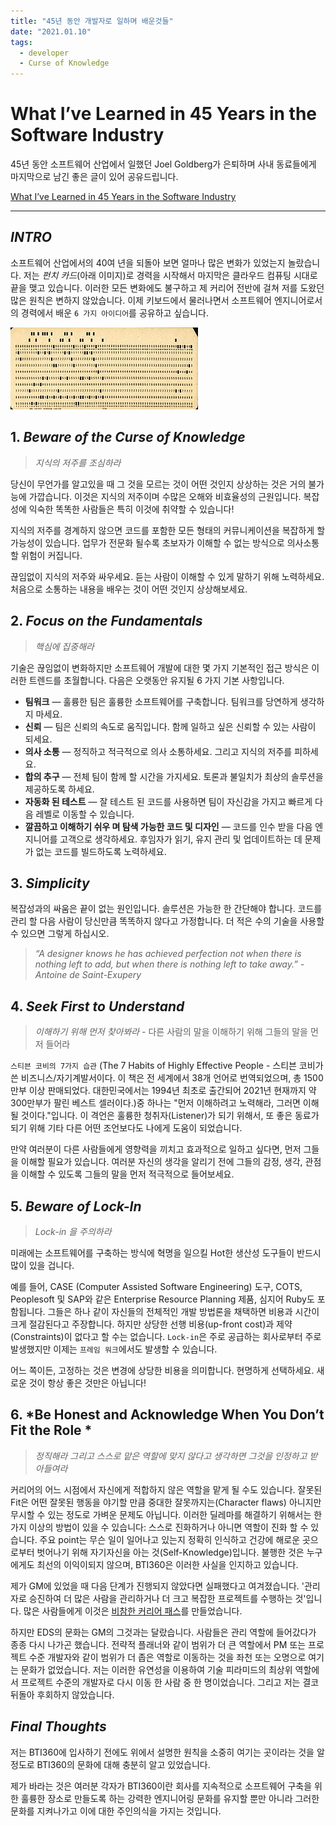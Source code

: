 ```yaml
---
title: "45년 동안 개발자로 일하며 배운것들"
date: "2021.01.10"
tags: 
  - developer
  - Curse of Knowledge
---
```


# What I’ve Learned in 45 Years in the Software Industry

45년 동안 소프트웨어 산업에서 일했던 Joel Goldberg가 은퇴하며 사내 동료들에게 마지막으로 남긴 좋은 글이 있어 공유드립니다.

[What I’ve Learned in 45 Years in the Software Industry](https://www.bti360.com/what-ive-learned-in-45-years-in-the-software-industry/)



---

## *INTRO*

소프트웨어 산업에서의 40여 년을 되돌아 보면 얼마나 많은 변화가 있었는지 놀랐습니다. 저는 *펀치 카드*(아래 이미지)로 경력을 시작해서 마지막은 클라우드 컴퓨팅 시대로 끝을 맺고 있습니다. 이러한 모든 변화에도 불구하고 제 커리어 전반에 걸쳐 저를 도왔던 많은 원칙은 변하지 않았습니다. 이제 키보드에서 물러나면서 소프트웨어 엔지니어로서의 경력에서 배운 `6 가지 아이디어`를 공유하고 싶습니다.

![Punched card](/assets/img/300px-Used_Punchcard_(5151286161).jpg)



## 1. *Beware of the Curse of Knowledge*

> *지식의 저주를 조심하라*

당신이 무언가를 알고있을 때 그 것을 모르는 것이 어떤 것인지 상상하는 것은 거의 불가능에 가깝습니다. 이것은 지식의 저주이며 수많은 오해와 비효율성의 근원입니다. 복잡성에 익숙한 똑똑한 사람들은 특히 이것에 취약할 수 있습니다!

지식의 저주를 경계하지 않으면 코드를 포함한 모든 형태의 커뮤니케이션을 복잡하게 할 가능성이 있습니다. 업무가 전문화 될수록 초보자가 이해할 수 없는 방식으로 의사소통 할 위험이 커집니다. 

끊임없이 지식의 저주와 싸우세요. 듣는 사람이 이해할 수 있게 말하기 위해 노력하세요. 처음으로 소통하는 내용을 배우는 것이 어떤 것인지 상상해보세요.



## 2. *Focus on the Fundamentals*

> *핵심에 집중해라*

기술은 끊임없이 변화하지만 소프트웨어 개발에 대한 몇 가지 기본적인 접근 방식은 이러한 트렌드를 초월합니다. 다음은 오랫동안 유지될 6 가지 기본 사항입니다.

- **팀워크** — 훌륭한 팀은 훌륭한 소프트웨어를 구축합니다. 팀워크를 당연하게 생각하지 마세요.
- **신뢰** — 팀은 신뢰의 속도로 움직입니다. 함께 일하고 싶은 신뢰할 수 있는 사람이 되세요.
- **의사 소통** — 정직하고 적극적으로 의사 소통하세요. 그리고 지식의 저주를 피하세요.
- **합의 추구** — 전체 팀이 함께 할 시간을 가지세요. 토론과 불일치가 최상의 솔루션을 제공하도록 하세요.
- **자동화 된 테스트** — 잘 테스트 된 코드를 사용하면 팀이 자신감을 가지고 빠르게 다음 레벨로 이동할 수 있습니다.
- **깔끔하고 이해하기 쉬우 며 탐색 가능한 코드 및 디자인** — 코드를 인수 받을 다음 엔지니어를 고객으로 생각하세요. 후임자가 읽기, 유지 관리 및 업데이트하는 데 문제가 없는 코드를 빌드하도록 노력하세요.



## 3. *Simplicity*

복잡성과의 싸움은 끝이 없는 원인입니다. 솔루션은 가능한 한 간단해야 합니다. 코드를 관리 할 다음 사람이 당신만큼 똑똑하지 않다고 가정합니다. 더 적은 수의 기술을 사용할 수 있으면 그렇게 하십시오.

>  *“A designer knows he has achieved perfection not when there is nothing left to add, but when there is nothing left to take away.”* -*Antoine de Saint-Exupery*



## 4. *Seek First to Understand*

> *이해하기 위해 먼저 찾아봐라* - 다른 사람의 말을 이해하기 위해 그들의 말을 먼저 들어라

`스티븐 코비의 7가지 습관` (The 7 Habits of Highly Effective People - 스티븐 코비가 쓴 비즈니스/자기계발서이다. 이 책은 전 세계에서 38개 언어로 번역되었으며, 총 1500만부 이상 판매되었다. 대한민국에서는 1994년 최초로 출간되어 2021년 현재까지 약 300만부가 팔린 베스트 셀러이다.)중 하나는 "먼저 이해하려고 노력해라, 그러면 이해될 것이다."입니다. 이 격언은 훌륭한 청취자(Listener)가 되기 위해서, 또 좋은 동료가 되기 위해 기타 다른 어떤 조언보다도 나에게 도움이 되었습니다. 

만약 여러분이 다른 사람들에게 영향력을 끼치고 효과적으로 일하고 싶다면, 먼저 그들을 이해할 필요가 있습니다. 여러분 자신의 생각을 알리기 전에 그들의 감정, 생각, 관점을 이해할 수 있도록 그들의 말을 먼저 적극적으로 들어보세요.



## 5. *Beware of Lock-In*

> *Lock-in 을 주의하라*

미래에는 소프트웨어를 구축하는 방식에 혁명을 일으킬 Hot한 생산성 도구들이 반드시 많이 있을 겁니다. 

예를 들어, CASE (Computer Assisted Software Engineering) 도구, COTS, Peoplesoft 및 SAP와 같은 Enterprise Resource Planning 제품, 심지어 Ruby도 포함됩니다. 그들은 하나 같이 자신들의 전체적인 개발 방법론을 채택하면 비용과 시간이 크게 절감된다고 주장합니다. 하지만 상당한 선행 비용(up-front cost)과 제약(Constraints)이 없다고 할 수는 없습니다. `Lock-in`은 주로 공급하는 회사로부터 주로 발생했지만 이제는 `프레임 워크`에서도 발생할 수 있습니다. 

어느 쪽이든, 고정하는 것은 변경에 상당한 비용을 의미합니다. 현명하게 선택하세요. 새로운 것이 항상 좋은 것만은 아닙니다!



## 6. *Be Honest and Acknowledge When You Don’t Fit the Role *

> *정직해라 그리고 스스로 맡은 역할에 맞지 않다고 생각하면 그것을 인정하고 받아들여라*

커리어의 어느 시점에서 자신에게 적합하지 않은 역할을 맡게 될 수도 있습니다. 잘못된 Fit은 어떤 잘못된 행동을 야기할 만큼 중대한 잘못까지는(Character flaws) 아니지만 무시할 수 있는 정도로 가벼운 문제도 아닙니다. 이러한 딜레마를 해결하기 위해서는 한 가지 이상의 방법이 있을 수 있습니다: 스스로 진화하거나 아니면 역할이 진화 할 수 있습니다. 주요 point는 무슨 일이 일어나고 있는지 정확히 인식하고 건강에 해로운 곳으로부터 벗어나기 위해 자기자신을 아는 것(Self-Knowledge)입니다. 불행한 것은 누구에게도 최선의 이익이되지 않으며, BTI360은 이러한 사실을 인지하고 있습니다.

제가 GM에 있었을 때 다음 단계가 진행되지 않았다면 실패했다고 여겨졌습니다. '관리자로 승진하여 더 많은 사람을 관리하거나 더 크고 복잡한 프로젝트를 수행하는 것'입니다. 많은 사람들에게 이것은 <u>비참한 커리어 패스</u>를 만들었습니다.

하지만 EDS의 문화는 GM의 그것과는 달랐습니다. 사람들은 관리 역할에 들어갔다가 종종 다시 나가곤 했습니다. 전략적 플래너와 같이 범위가 더 큰 역할에서 PM 또는 프로젝트 수준 개발자와 같이 범위가 더 좁은 역할로 이동하는 것을 좌천 또는 오명으로 여기는 문화가 없었습니다. 저는 이러한 유연성을 이용하여 기술 피라미드의 최상위 역할에서 프로젝트 수준의 개발자로 다시 이동 한 사람 중 한 명이었습니다. 그리고 저는 결코 뒤돌아 후회하지 않았습니다.



## *Final Thoughts*

저는 BTI360에 입사하기 전에도 위에서 설명한 원칙을 소중히 여기는 곳이라는 것을 알 정도로 BTI360의 문화에 대해 충분히 알고 있었습니다. 

제가 바라는 것은 여러분 각자가 BTI360이란 회사를 지속적으로 소프트웨어 구축을 위한 훌륭한 장소로 만들도록 하는 강력한 엔지니어링 문화를 유지할 뿐만 아니라 그러한 문화를 지켜나가고 이에 대한 주인의식을 가지는 것입니다.